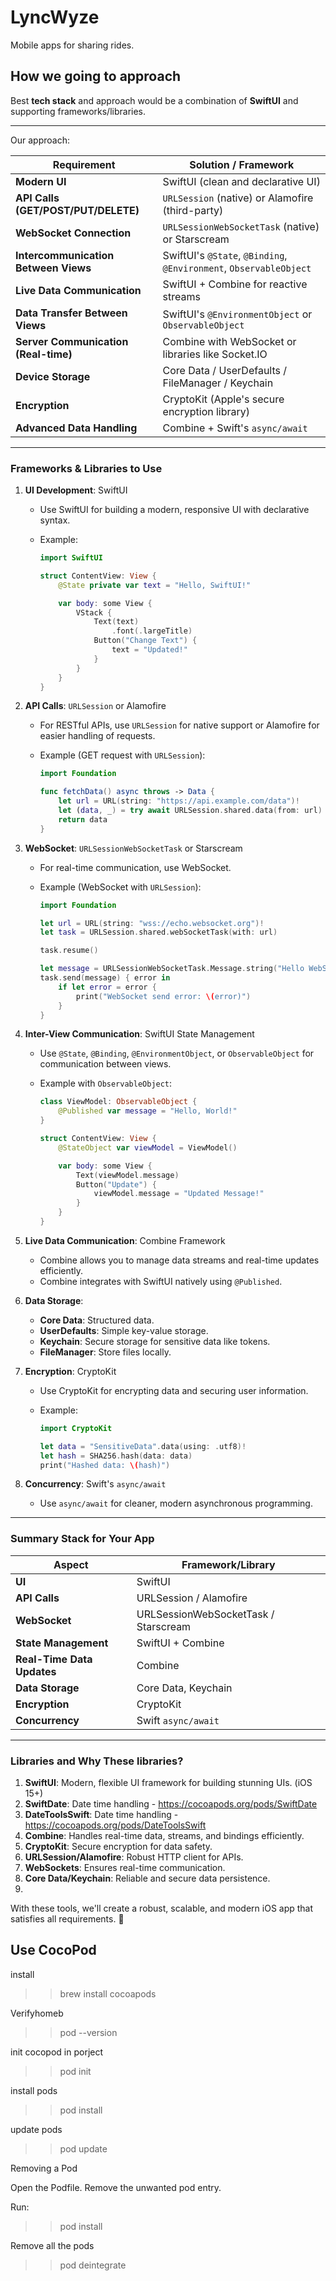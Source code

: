 # LyncWyze

Mobile apps for sharing rides.

## How we going to approach

Best **tech stack** and approach would be a combination of **SwiftUI** and supporting frameworks/libraries.

---

Our approach:

| **Requirement**                      | **Solution** / **Framework**                                       |
| ------------------------------------ | ------------------------------------------------------------------ |
| **Modern UI**                        | SwiftUI (clean and declarative UI)                                 |
| **API Calls (GET/POST/PUT/DELETE)**  | `URLSession` (native) or Alamofire (third-party)                   |
| **WebSocket Connection**             | `URLSessionWebSocketTask` (native) or Starscream                   |
| **Intercommunication Between Views** | SwiftUI's `@State`, `@Binding`, `@Environment`, `ObservableObject` |
| **Live Data Communication**          | SwiftUI + Combine for reactive streams                             |
| **Data Transfer Between Views**      | SwiftUI's `@EnvironmentObject` or `ObservableObject`               |
| **Server Communication (Real-time)** | Combine with WebSocket or libraries like Socket.IO                 |
| **Device Storage**                   | Core Data / UserDefaults / FileManager / Keychain                  |
| **Encryption**                       | CryptoKit (Apple's secure encryption library)                      |
| **Advanced Data Handling**           | Combine + Swift's `async/await`                                    |

---

### **Frameworks & Libraries to Use**

1. **UI Development**: SwiftUI

   - Use SwiftUI for building a modern, responsive UI with declarative syntax.
   - Example:

     ```swift
     import SwiftUI

     struct ContentView: View {
         @State private var text = "Hello, SwiftUI!"

         var body: some View {
             VStack {
                 Text(text)
                     .font(.largeTitle)
                 Button("Change Text") {
                     text = "Updated!"
                 }
             }
         }
     }
     ```

2. **API Calls**: `URLSession` or Alamofire

   - For RESTful APIs, use `URLSession` for native support or Alamofire for easier handling of requests.
   - Example (GET request with `URLSession`):

     ```swift
     import Foundation

     func fetchData() async throws -> Data {
         let url = URL(string: "https://api.example.com/data")!
         let (data, _) = try await URLSession.shared.data(from: url)
         return data
     }
     ```

3. **WebSocket**: `URLSessionWebSocketTask` or Starscream

   - For real-time communication, use WebSocket.
   - Example (WebSocket with `URLSession`):

     ```swift
     import Foundation

     let url = URL(string: "wss://echo.websocket.org")!
     let task = URLSession.shared.webSocketTask(with: url)

     task.resume()

     let message = URLSessionWebSocketTask.Message.string("Hello WebSocket")
     task.send(message) { error in
         if let error = error {
             print("WebSocket send error: \(error)")
         }
     }
     ```

4. **Inter-View Communication**: SwiftUI State Management

   - Use `@State`, `@Binding`, `@EnvironmentObject`, or `ObservableObject` for communication between views.
   - Example with `ObservableObject`:

     ```swift
     class ViewModel: ObservableObject {
         @Published var message = "Hello, World!"
     }

     struct ContentView: View {
         @StateObject var viewModel = ViewModel()

         var body: some View {
             Text(viewModel.message)
             Button("Update") {
                 viewModel.message = "Updated Message!"
             }
         }
     }
     ```

5. **Live Data Communication**: Combine Framework

   - Combine allows you to manage data streams and real-time updates efficiently.
   - Combine integrates with SwiftUI natively using `@Published`.

6. **Data Storage**:

   - **Core Data**: Structured data.
   - **UserDefaults**: Simple key-value storage.
   - **Keychain**: Secure storage for sensitive data like tokens.
   - **FileManager**: Store files locally.

7. **Encryption**: CryptoKit

   - Use CryptoKit for encrypting data and securing user information.
   - Example:

     ```swift
     import CryptoKit

     let data = "SensitiveData".data(using: .utf8)!
     let hash = SHA256.hash(data: data)
     print("Hashed data: \(hash)")
     ```

8. **Concurrency**: Swift's `async/await`
   - Use `async/await` for cleaner, modern asynchronous programming.

---

### **Summary Stack for Your App**

| **Aspect**                 | **Framework/Library**                |
| -------------------------- | ------------------------------------ |
| **UI**                     | SwiftUI                              |
| **API Calls**              | URLSession / Alamofire               |
| **WebSocket**              | URLSessionWebSocketTask / Starscream |
| **State Management**       | SwiftUI + Combine                    |
| **Real-Time Data Updates** | Combine                              |
| **Data Storage**           | Core Data, Keychain                  |
| **Encryption**             | CryptoKit                            |
| **Concurrency**            | Swift `async/await`                  |

---

### **Libraries and Why These libraries?**

1. **SwiftUI**: Modern, flexible UI framework for building stunning UIs. (iOS 15+)
2. **SwiftDate**: Date time handling - https://cocoapods.org/pods/SwiftDate
3. **DateToolsSwift**: Date time handling - https://cocoapods.org/pods/DateToolsSwift
4. **Combine**: Handles real-time data, streams, and bindings efficiently.
5. **CryptoKit**: Secure encryption for data safety.
6. **URLSession/Alamofire**: Robust HTTP client for APIs.
7. **WebSockets**: Ensures real-time communication.
8. **Core Data/Keychain**: Reliable and secure data persistence.
7.  

With these tools, we'll create a robust, scalable, and modern iOS app that satisfies all requirements. 🚀


## Use CocoPod

install

>> brew install cocoapods

Verifyhomeb

>> pod --version

init cocopod in porject

>> pod init

install pods

>> pod install

update pods

>> pod update

Removing a Pod

Open the Podfile.
Remove the unwanted pod entry.

Run: 
>> pod install

Remove all the pods

>> pod deintegrate
